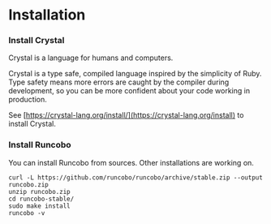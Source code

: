 # Installation

### Install Crystal
Crystal is a language for humans and computers. 

Crystal is a type safe, compiled language inspired by the simplicity of Ruby. Type safety means more errors are caught by the compiler during development, so you can be more confident about your code working in production.

See [https://crystal-lang.org/install/](https://crystal-lang.org/install) to install Crystal.

### Install Runcobo
You can install Runcobo from sources. Other installations are working on.

```shell
curl -L https://github.com/runcobo/runcobo/archive/stable.zip --output runcobo.zip
unzip runcobo.zip
cd runcobo-stable/
sudo make install
runcobo -v
```